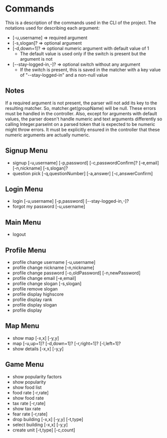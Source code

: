 # Commands

This is a description of the commands used in the CLI of the project.
The notations used for describing each argument:

- [-u,username] => required argument
- [-s,slogan]? => optional argument
- [-d,down=1]? => optional numeric argument with default value of 1
	- The default value is used only if the switch is present but the argument is not
- [--stay-logged-in,-]? => optional switch without any argument
	- If the switch is present, this is saved in the matcher with a key value of "--stay-logged-in" and a non-null value

## Notes
If a required argument is not present, the parser will not add its key to the resulting matcher.
So, matcher.get(groupName) will be null. These errors must be handled in the controller.
Also, except for arguments with default values, the parser doesn't handle numeric and text arguments
differently so calling Integer.parseInt on a parsed token that is expected to be numeric might throw errors.
It must be explicitly ensured in the controller that these numeric arguments are actually numeric.

## Signup Menu
- signup [-u,username] [-p,password] [-c,passwordConfirm]? [-e,email] [-n,nickname] [-s,slogan]?
- question pick [-q,questionNumber] [-a,answer] [-c,answerConfirm]

## Login Menu
- login [-u,username] [-p,password] [--stay-logged-in,-]?
- forgot my password [-u,username]

## Main Menu
- logout

## Profile Menu
- profile change username [-u,username]
- profile change nickname [-n,nickname]
- profile change password [-o,oldPassword] [-n,newPassword]
- profile change email [-e,email]
- profile change slogan [-s,slogan]
- profile remove slogan
- profile display highscore
- profile display rank
- profile display slogan
- profile display

## Map Menu
- show map [-x,x] [-y,y]
- map [-u,up=1]? [-d,down=1]? [-r,right=1]? [-l,left=1]?
- show details [-x,x] [-y,y]

## Game Menu
- show popularity factors
- show popularity
- show food list
- food rate [-r,rate]
- show food rate
- tax rate [-r,rate]
- show tax rate
- fear rate [-r,rate]
- drop building [-x,x] [-y,y] [-t,type]
- select building [-x,x] [-y,y]
- create unit [-t,type] [-c,count]